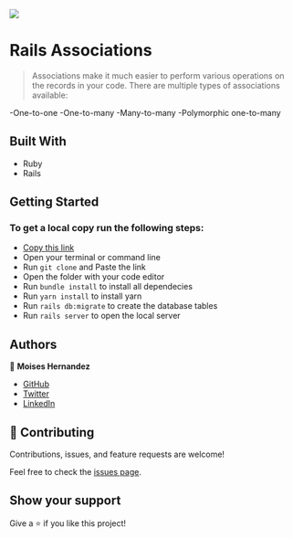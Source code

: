 ![](https://img.shields.io/badge/Microverse-blueviolet)

# Rails Associations

> Associations make it much easier to perform various operations on the records in your code. There are multiple types of associations available:

-One-to-one
-One-to-many
-Many-to-many
-Polymorphic one-to-many

## Built With

- Ruby
- Rails

## Getting Started
### To get a local copy run the following steps:

- [Copy this link](git@github.com:Mhdez221993/Rails-Associations.git)
- Open your terminal or command line
- Run `git clone` and Paste the link
- Open the folder with your code editor
- Run `bundle install` to install all dependecies
- Run `yarn install` to install yarn
- Run `rails db:migrate` to create the database tables
- Run `rails server` to open the local server

## Authors

👤 **Moises Hernandez**

- [GitHub](https://github.com/Mhdez221993)
- [Twitter](https://twitter.com/MoisesH42060050)
- [LinkedIn](https://www.linkedin.com/in/moises-hdez-coronado/)

## 🤝 Contributing

Contributions, issues, and feature requests are welcome!

Feel free to check the [issues page](https://github.com/Mhdez221993/Rails-Associations/issues).

## Show your support

Give a ⭐️ if you like this project!

